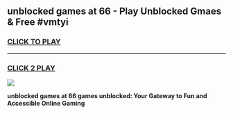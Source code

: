 
## unblocked games at 66 - Play Unblocked Gmaes & Free #vmtyi
<h3>
<a href="https://news.freeplayer.one?title=unblocked_games_at_66&ref=03M">CLICK TO PLAY</a></h3>
<hr>

<h3>
<a href="https://news.freeplayer.one?title=unblocked_games_at_66&ref=03M">CLICK 2 PLAY</a>
  
</h3>

<a href="https://news.freeplayer.one?title=unblocked_games_at_66&ref=03M"><img src="https://clearcache.store/games.png"></a>


**unblocked games at 66 games unblocked: Your Gateway to Fun and Accessible Online Gaming**
